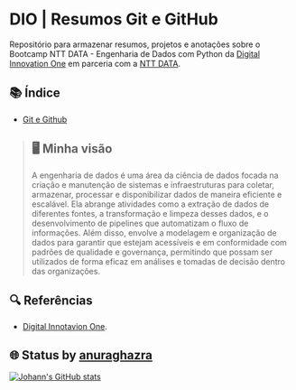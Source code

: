 # DIO | Resumos Git e GitHub

Repositório para armazenar resumos, projetos e anotações sobre o Bootcamp NTT DATA - Engenharia de Dados com Python da [Digital Innovation One](https://www.dio.me/) em parceria com a [NTT DATA](https://br.nttdata.com/).

## 📚 Índice
- [Git e Github]()


> ## 🖥 Minha visão
> A engenharia de dados é uma área da ciência de dados focada na criação e manutenção de
> sistemas e infraestruturas para coletar, armazenar, processar e disponibilizar dados de 
> maneira eficiente e escalável. Ela abrange atividades como a extração de dados de diferentes 
> fontes, a transformação e limpeza desses dados, e o desenvolvimento de pipelines que 
> automatizam o fluxo de informações. Além disso, envolve a modelagem e organização de dados para 
> garantir que estejam acessíveis e em conformidade com padrões de qualidade e governança, 
> permitindo que possam ser utilizados de forma eficaz em análises e tomadas de decisão dentro 
> das organizações.


## 🔍 Referências
- [Digital Innotavion One](https://www.dio.me/).

## 🌐 Status by [anuraghazra](https://github.com/anuraghazra/github-readme-stats?tab=readme-ov-file)
[![Johann's GitHub stats](https://github-readme-stats.vercel.app/api?username=johanngomig&hide=contribs)](https://github.com/johanngomig/github-readme-stats)

